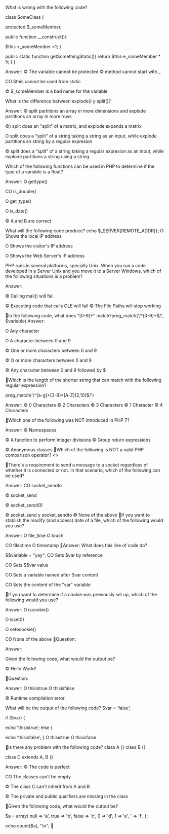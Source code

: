 What is wrong with the following code?

class SomeClass {

 protected $_someMember,

 public function __construct(){

  $this->_someMember =1;
 }

 public static function getSomethingStatic(){
  return $this->_someMember * 5;
 }
}
 

Answer:
© The variable cannot be protected
© method cannot start with _

CO Sthis cannot be used from static

© $_someMember is a bad name for the variable

What is the difference between explode() y split()?

Answer:
© split partitions an array in more dimensions and explode partitions an array in more rows

©) split does an "split" of a matrix, and explode expands a matrix

O split does a "split" of a string taking a string as an input, while explode partitions an string by a regular expresion

© split does a “split” of a string taking a regular expresion as an input, while explode partitions a string using a string

Which of the following functions can be used in PHP to determine if the type of a variable is a float?

Answer:
O gettype()

CO is_double()

O get_type()

O is_date()

© A and B are correct

What will the following code produce?
echo $_SERVER[REMOTE_ADDR}};
O Shows the local IP address

O Shows the visitor's IP address

O Shows the Web Server's IP address


PHP runs in several platforms, specially Unix. When you run a code developed in a Server Unix and
you move it to a Server Windows, which of the following situations is a problem?

Answer:

© Calling mail() will fail

© Executing code that calls OLE will fail
© The File Paths will stop working

In the following code, what does "[0-9]+" match?preg_match('/^[0-9]+$/', $variable)
Answer:

O Any character

O A character between 0 and 9

© One or more characters between 0 and 9

© O or more characters between 0 and 9

© Any character between 0 and 9 followed by $


Which is the length of the shorter string that can match with the following regular expression?

preg_match('/^[a-g]+[3-9]*[A-Z]{2,10}$/')

Answer:
© 0 Characters
© 2 Characters
© 3 Characters
© 1 Character
© 4 Characters

Which one of the following was NOT introduced in PHP 7?

Answer:
© Namespaces

© A function to perform integer divisions
© Group return expressions

© Anonymous classes
Which of the following is NOT a valid PHP comparison operator?
<>
 
There's a requirement to send a message to a socket regardless of whether it is connected or not.
In that scenario, which of the following can be used?

Answer:
CO socket_sendto

© socket_send

© socket_send(0)

© socket_send y socket_sendto
© None of the above
If you want to stablish the modify (and access) date of a file, which of the following would you use?

Answer:
O file_time
O touch

CO filectime
O timestamp
Answer:
What does this line of code do?

$$variable = "yay";
CO Sets $var by reference

CO Sets $$var value

CO Sets a variable named after Svar content

CO Sets the content of the "var" variable


If you want to determine if a cookie was previously set up, which of the following would you use?

Answer:
O iscookie()

O isset0)

O setecookie()

CO None of the above
Question:

Answer:


Given the following code, what would the output be?
<?php
FUNCTION TEST()

{
ECHO Hello World!\n";

test();
?>
© Hello World!

Question:

Answer:
O thisistrue
O thisisfalse

© Runtime compilation error

What will be the output of the following code?
Svar = ‘false’;

if (Svar) {

echo 'thisistrue’;
else {

echo 'thisisfalse’;
}
O thisistrue
O thisisfalse

Is there any problem with the following code?
class A {}
class B {}

class C extends A, B {}

Answer:
© The code is perfect

CO The classes can't be empty

© The class C can't inherit from A and B

© The private and public qualifiers are missing in the class

Given the following code, what would the output be?

$a = array(
null => 'a',
true => 'b',
false => 'c',
0 => 'd',
1 => 'e',
' => 'f',
);

echo count($a), "\n";
